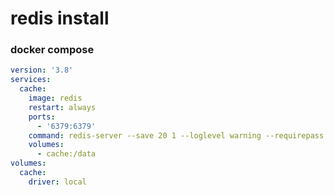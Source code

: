 # redis install


### docker compose

``` yaml
version: '3.8'
services:
  cache:
    image: redis
    restart: always
    ports:
      - '6379:6379'
    command: redis-server --save 20 1 --loglevel warning --requirepass facai888
    volumes: 
      - cache:/data
volumes:
  cache:
    driver: local
```

